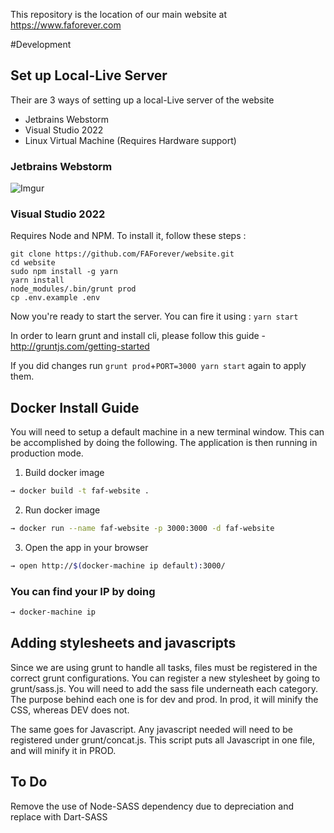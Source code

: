 This repository is the location of our main website at https://www.faforever.com

#Development

## Set up Local-Live Server

Their are 3 ways of setting up a local-Live server of the website

- Jetbrains Webstorm
- Visual Studio 2022
- Linux Virtual Machine (Requires Hardware support)





### Jetbrains Webstorm

![Imgur](https://i.imgur.com/cCEOMJO.png)

### Visual Studio 2022








Requires Node and NPM.
To install it, follow these steps : 

```
git clone https://github.com/FAForever/website.git
cd website
sudo npm install -g yarn
yarn install
node_modules/.bin/grunt prod
cp .env.example .env
```

Now you're ready to start the server. You can fire it using :
`yarn start`

In order to learn grunt and install cli, please follow this guide - http://gruntjs.com/getting-started

If you did changes run `grunt prod`+`PORT=3000 yarn start` again to apply them.

## Docker Install Guide
You will need to setup a default machine in a new terminal window. This can be accomplished by doing the following. The application is then running in production mode.

1. Build docker image
```sh
→ docker build -t faf-website .
```
2. Run docker image
```sh
→ docker run --name faf-website -p 3000:3000 -d faf-website
```
3. Open the app in your browser
```sh
→ open http://$(docker-machine ip default):3000/
```

### You can find your IP by doing
```sh
→ docker-machine ip
```

## Adding stylesheets and javascripts
Since we are using grunt to handle all tasks, files must be registered in the correct grunt configurations. 
You can register a new stylesheet by going to grunt/sass.js. You will need to add the sass file underneath each category. 
The purpose behind each one is for dev and prod. In prod, it will minify the CSS, whereas DEV does not.

The same goes for Javascript. Any javascript needed will need to be registered under grunt/concat.js. This script 
puts all Javascript in one file, and will minify it in PROD. 


## To Do
Remove the use of Node-SASS dependency due to depreciation and replace with Dart-SASS
